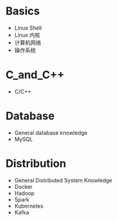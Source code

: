 # Basics
- Linux Shell
- Linux 内核
- 计算机网络
- 操作系统

# C_and_C++
- C/C++

# Database
- General database knowledge
- MySQL

# Distribution
- General Distributed System Knowledge
- Docker
- Hadoop
- Spark
- Kubernetes
- Kafka
